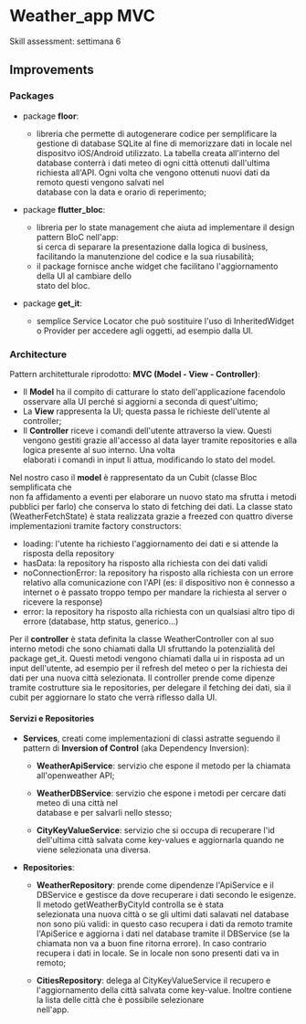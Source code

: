 # Weather_app MVC

Skill assessment: settimana 6

## Improvements

### Packages

- package **floor**:
    - libreria che permette di autogenerare codice per semplificare la gestione di database SQLite
      al fine di memorizzare dati in locale nel dispositvo iOS/Android utilizzato. La tabella creata
      all'interno del database conterrà i dati meteo di ogni città ottenuti dall'ultima richiesta
      all'API. Ogni volta che vengono ottenuti nuovi dati da remoto questi vengono salvati nel  
      database con la data e orario di reperimento;

- package **flutter_bloc**:
    - libreria per lo state management che aiuta ad implementare il design pattern BloC nell'app:  
      si cerca di separare la presentazione dalla logica di business, facilitando la manutenzione
      del codice e la sua riusabilità;
    - il package fornisce anche widget che facilitano l'aggiornamento della UI al cambiare dello    
      stato del bloc.

- package **get_it**:
    - semplice Service Locator che può sostituire l'uso di InheritedWidget o Provider per accedere
      agli oggetti, ad esempio dalla UI.

### Architecture

Pattern architetturale riprodotto: **MVC (Model - View - Controller)**:

- Il **Model** ha il compito di catturare lo stato dell'applicazione facendolo osservare alla UI
  perché si aggiorni a seconda di quest'ultimo;
- La **View** rappresenta la UI; questa passa le richieste dell'utente al  
  controller;
- Il **Controller** riceve i comandi dell'utente attraverso la view. Questi vengono gestiti grazie
  all'accesso al data layer tramite repositories e alla logica presente al suo interno. Una volta  
  elaborati i comandi in input li attua, modificando lo stato del model.

Nel nostro caso il **model** è rappresentato da un Cubit (classe Bloc semplificata che  
non fa affidamento a eventi per elaborare un nuovo stato ma sfrutta i metodi pubblici per farlo) che
conserva lo stato di fetching dei dati. La classe stato (WeatherFetchState) è stata realizzata
grazie a freezed con quattro diverse implementazioni tramite factory constructors:

- loading: l'utente ha richiesto l'aggiornamento dei dati e si attende la risposta della repository
- hasData: la repository ha risposto alla richiesta con dei dati validi
- noConnectionError: la repository ha risposto alla richiesta con un errore relativo alla
  comunicazione con l'API (es: il dispositivo non è connesso a internet o è passato troppo tempo per
  mandare la richiesta al server o ricevere la response)
- error: la repository ha risposto alla richiesta con un qualsiasi altro tipo di errore (database,
  http status, generico...)

Per il **controller** è stata definita la classe WeatherController con al suo interno metodi che
sono chiamati dalla UI sfruttando la potenzialità del package get_it. Questi metodi vengono chiamati
dalla ui in risposta ad un input dell'utente, ad esempio per il refresh del meteo o per la richiesta
dei dati per una nuova città selezionata. 
Il controller prende come dipenze tramite costrutture sia le repositories, per delegare il fetching dei dati, sia il cubit per aggiornare lo stato che verrà
riflesso dalla UI.

#### Servizi e Repositories

- **Services**, creati come implementazioni di classi astratte seguendo il pattern di **Inversion of
  Control** (aka Dependency Inversion):
    - **WeatherApiService**: servizio che espone il metodo per la chiamata all'openweather API;

    - **WeatherDBService**: servizio che espone i metodi per cercare dati meteo di una città nel    
      database e per salvarli nello stesso;

    - **CityKeyValueService**: servizio che si occupa di recuperare l'id dell'ultima città salvata
      come key-values e aggiornarla quando ne viene selezionata una diversa.

- **Repositories**:
    - **WeatherRepository**: prende come dipendenze l'ApiService e il DBService e gestisce da dove
      recuperare i dati secondo le esigenze. Il metodo getWeatherByCityId controlla se è stata    
      selezionata una nuova città o se gli ultimi dati salavati nel database non sono più validi: in
      questo caso recupera i dati da remoto tramite l'ApiSerice e aggiorna i dati nel database
      tramite il DBService (se la chiamata non va a buon fine ritorna errore). In caso contrario
      recupera i dati in locale. Se in locale non sono presenti dati va in remoto;

    - **CitiesRepository**: delega al CityKeyValueService il recupero e l'aggiornamento della città
      salvata come key-value. Inoltre contiene la lista delle città che è possibile selezionare  
      nell'app.